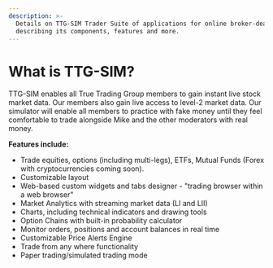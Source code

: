 ```yaml
---
description: >-
  Details on TTG-SIM Trader Suite of applications for online broker-dealers
  describing its components, features and more.
---
```


# What is TTG-SIM?

TTG-SIM enables all True Trading Group members to gain instant live stock market data. Our members also gain live access to level-2 market data. Our simulator will enable all members to practice with fake money until they feel comfortable to trade alongside Mike and the other moderators with real money.

**Features include:**

* Trade equities, options \(including multi-legs\), ETFs, Mutual Funds \(Forex with cryptocurrencies coming soon\).
* Customizable layout 
* Web-based custom widgets and tabs designer - "trading browser within a web browser" 
* Market Analytics with streaming market data \(LI and LII\)
* Charts, including technical indicators and drawing tools
* Option Chains with built-in probability calculator
* Monitor orders, positions and account balances in real time
* Customizable Price Alerts Engine
* Trade from any where functionality
* Paper trading/simulated trading mode  

<!-- {% embed url="https://www.youtube.com/watch?v=yS12523JVN8" caption="" %} -->

